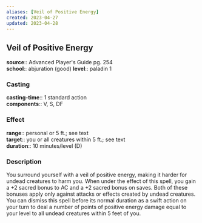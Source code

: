 ```yaml
---
aliases: [Veil of Positive Energy]
created: 2023-04-27
updated: 2023-04-28
---
```


## Veil of Positive Energy

**source**:: Advanced Player's Guide pg. 254  
**school**:: abjuration (good)
**level**:: paladin 1

### Casting

**casting-time**:: 1 standard action  
**components**:: V, S, DF

### Effect

**range**:: personal or 5 ft.; see text  
**target**:: you or all creatures within 5 ft.; see text  
**duration**:: 10 minutes/level (D)

### Description

You surround yourself with a veil of positive energy, making it harder for undead creatures to harm you. When under the effect of this spell, you gain a +2 sacred bonus to AC and a +2 sacred bonus on saves. Both of these bonuses apply only against attacks or effects created by undead creatures. You can dismiss this spell before its normal duration as a swift action on your turn to deal a number of points of positive energy damage equal to your level to all undead creatures within 5 feet of you.
